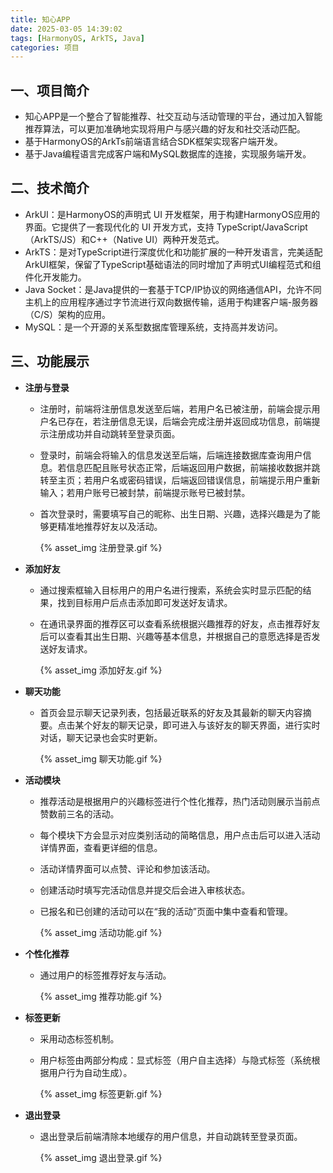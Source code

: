 ```yaml
---
title: 知心APP
date: 2025-03-05 14:39:02
tags: [HarmonyOS, ArkTS, Java]
categories: 项目
---
```


## 一、项目简介

- 知心APP是一个整合了智能推荐、社交互动与活动管理的平台，通过加入智能推荐算法，可以更加准确地实现将用户与感兴趣的好友和社交活动匹配。
- 基于HarmonyOS的ArkTs前端语言结合SDK框架实现客户端开发。
- 基于Java编程语言完成客户端和MySQL数据库的连接，实现服务端开发。

## 二、技术简介

- ArkUI：是HarmonyOS的声明式 UI 开发框架，用于构建HarmonyOS应用的界面。它提供了一套现代化的 UI 开发方式，支持 TypeScript/JavaScript（ArkTS/JS）和C++（Native UI）两种开发范式。
- ArkTS：是对TypeScript进行深度优化和功能扩展的一种开发语言，完美适配ArkUI框架，保留了TypeScript基础语法的同时增加了声明式UI编程范式和组件化开发能力。
- Java Socket：是Java提供的一套基于TCP/IP协议的网络通信API，允许不同主机上的应用程序通过字节流进行双向数据传输，适用于构建客户端-服务器（C/S）架构的应用。
- MySQL：是一个开源的关系型数据库管理系统，支持高并发访问。

## 三、功能展示

- **注册与登录**
	- 注册时，前端将注册信息发送至后端，若用户名已被注册，前端会提示用户名已存在，若注册信息无误，后端会完成注册并返回成功信息，前端提示注册成功并自动跳转至登录页面。
	- 登录时，前端会将输入的信息发送至后端，后端连接数据库查询用户信息。若信息匹配且账号状态正常，后端返回用户数据，前端接收数据并跳转至主页；若用户名或密码错误，后端返回错误信息，前端提示用户重新输入；若用户账号已被封禁，前端提示账号已被封禁。
	- 首次登录时，需要填写自己的昵称、出生日期、兴趣，选择兴趣是为了能够更精准地推荐好友以及活动。

		{% asset_img 注册登录.gif %}


- **添加好友**
	- 通过搜索框输入目标用户的用户名进行搜索，系统会实时显示匹配的结果，找到目标用户后点击添加即可发送好友请求。
	- 在通讯录界面的推荐区可以查看系统根据兴趣推荐的好友，点击推荐好友后可以查看其出生日期、兴趣等基本信息，并根据自己的意愿选择是否发送好友请求。

		{% asset_img 添加好友.gif %}


- **聊天功能**
	- 首页会显示聊天记录列表，包括最近联系的好友及其最新的聊天内容摘要。点击某个好友的聊天记录，即可进入与该好友的聊天界面，进行实时对话，聊天记录也会实时更新。

		{% asset_img 聊天功能.gif %}


- **活动模块**
	- 推荐活动是根据用户的兴趣标签进行个性化推荐，热门活动则展示当前点赞数前三名的活动。
	- 每个模块下方会显示对应类别活动的简略信息，用户点击后可以进入活动详情界面，查看更详细的信息。
	- 活动详情界面可以点赞、评论和参加该活动。
	- 创建活动时填写完活动信息并提交后会进入审核状态。
	- 已报名和已创建的活动可以在“我的活动”页面中集中查看和管理。

		{% asset_img 活动功能.gif %}


- **个性化推荐**
	- 通过用户的标签推荐好友与活动。

		{% asset_img 推荐功能.gif %}


- **标签更新**
	- 采用动态标签机制。
	- 用户标签由两部分构成：显式标签（用户自主选择）与隐式标签（系统根据用户行为自动生成）。

		{% asset_img 标签更新.gif %}


- **退出登录**
	- 退出登录后前端清除本地缓存的用户信息，并自动跳转至登录页面。

		{% asset_img 退出登录.gif %}

